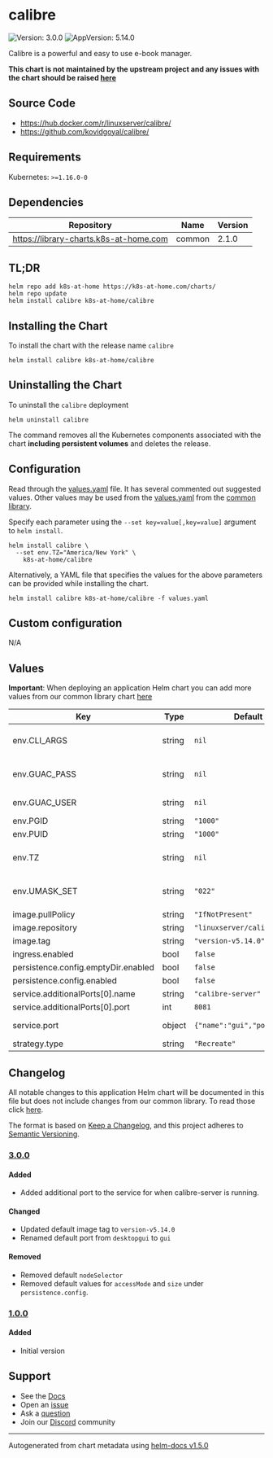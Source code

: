 # calibre

![Version: 3.0.0](https://img.shields.io/badge/Version-3.0.0-informational?style=flat-square) ![AppVersion: 5.14.0](https://img.shields.io/badge/AppVersion-5.14.0-informational?style=flat-square)

Calibre is a powerful and easy to use e-book manager.

**This chart is not maintained by the upstream project and any issues with the chart should be raised [here](https://github.com/k8s-at-home/charts/issues/new/choose)**

## Source Code

* <https://hub.docker.com/r/linuxserver/calibre/>
* <https://github.com/kovidgoyal/calibre/>

## Requirements

Kubernetes: `>=1.16.0-0`

## Dependencies

| Repository | Name | Version |
|------------|------|---------|
| https://library-charts.k8s-at-home.com | common | 2.1.0 |

## TL;DR

```console
helm repo add k8s-at-home https://k8s-at-home.com/charts/
helm repo update
helm install calibre k8s-at-home/calibre
```

## Installing the Chart

To install the chart with the release name `calibre`

```console
helm install calibre k8s-at-home/calibre
```

## Uninstalling the Chart

To uninstall the `calibre` deployment

```console
helm uninstall calibre
```

The command removes all the Kubernetes components associated with the chart **including persistent volumes** and deletes the release.

## Configuration

Read through the [values.yaml](./values.yaml) file. It has several commented out suggested values.
Other values may be used from the [values.yaml](https://github.com/k8s-at-home/library-charts/tree/main/charts/stable/common/values.yaml) from the [common library](https://github.com/k8s-at-home/library-charts/tree/main/charts/stable/common).

Specify each parameter using the `--set key=value[,key=value]` argument to `helm install`.

```console
helm install calibre \
  --set env.TZ="America/New York" \
    k8s-at-home/calibre
```

Alternatively, a YAML file that specifies the values for the above parameters can be provided while installing the chart.

```console
helm install calibre k8s-at-home/calibre -f values.yaml
```

## Custom configuration

N/A

## Values

**Important**: When deploying an application Helm chart you can add more values from our common library chart [here](https://github.com/k8s-at-home/library-charts/tree/main/charts/stable/common)

| Key | Type | Default | Description |
|-----|------|---------|-------------|
| env.CLI_ARGS | string | `nil` | Optionally pass cli start arguments to calibre. |
| env.GUAC_PASS | string | `nil` | Password's md5 hash for the calibre gui |
| env.GUAC_USER | string | `nil` | Username for the calibre gui |
| env.PGID | string | `"1000"` | for GroupID |
| env.PUID | string | `"1000"` | for UserID |
| env.TZ | string | `nil` | Set the time zone, e.g. Europe/Amsterdam |
| env.UMASK_SET | string | `"022"` | for umask setting of Calibre, default if left unset is 022. |
| image.pullPolicy | string | `"IfNotPresent"` |  |
| image.repository | string | `"linuxserver/calibre"` |  |
| image.tag | string | `"version-v5.14.0"` |  |
| ingress.enabled | bool | `false` |  |
| persistence.config.emptyDir.enabled | bool | `false` |  |
| persistence.config.enabled | bool | `false` |  |
| service.additionalPorts[0].name | string | `"calibre-server"` |  |
| service.additionalPorts[0].port | int | `8081` |  |
| service.port | object | `{"name":"gui","port":8080}` | The default port is 8080 |
| strategy.type | string | `"Recreate"` |  |

## Changelog

All notable changes to this application Helm chart will be documented in this file but does not include changes from our common library. To read those click [here](https://github.com/k8s-at-home/library-charts/tree/main/charts/stable/common#changelog).

The format is based on [Keep a Changelog](https://keepachangelog.com/en/1.0.0/), and this project adheres to [Semantic Versioning](https://semver.org/spec/v2.0.0.html).

### [3.0.0]

#### Added

- Added additional port to the service for when calibre-server is running.

#### Changed

- Updated default image tag to `version-v5.14.0`
- Renamed default port from `desktopgui` to `gui`

#### Removed

- Removed default `nodeSelector`
- Removed default values for `accessMode` and `size` under `persistence.config`.

### [1.0.0]

#### Added

- Initial version

[3.0.0]: #2.0.0
[1.0.0]: #1.0.0

## Support

- See the [Docs](https://docs.k8s-at-home.com/our-helm-charts/getting-started/)
- Open an [issue](https://github.com/k8s-at-home/charts/issues/new/choose)
- Ask a [question](https://github.com/k8s-at-home/organization/discussions)
- Join our [Discord](https://discord.gg/sTMX7Vh) community

----------------------------------------------
Autogenerated from chart metadata using [helm-docs v1.5.0](https://github.com/norwoodj/helm-docs/releases/v1.5.0)
